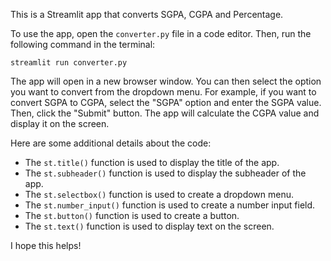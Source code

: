 This is a Streamlit app that converts SGPA, CGPA and Percentage.

To use the app, open the `converter.py` file in a code editor. Then, run the following command in the terminal:

```
streamlit run converter.py
```

The app will open in a new browser window. You can then select the option you want to convert from the dropdown menu. For example, if you want to convert SGPA to CGPA, select the "SGPA" option and enter the SGPA value. Then, click the "Submit" button. The app will calculate the CGPA value and display it on the screen.

Here are some additional details about the code:

* The `st.title()` function is used to display the title of the app.
* The `st.subheader()` function is used to display the subheader of the app.
* The `st.selectbox()` function is used to create a dropdown menu.
* The `st.number_input()` function is used to create a number input field.
* The `st.button()` function is used to create a button.
* The `st.text()` function is used to display text on the screen.

I hope this helps!
